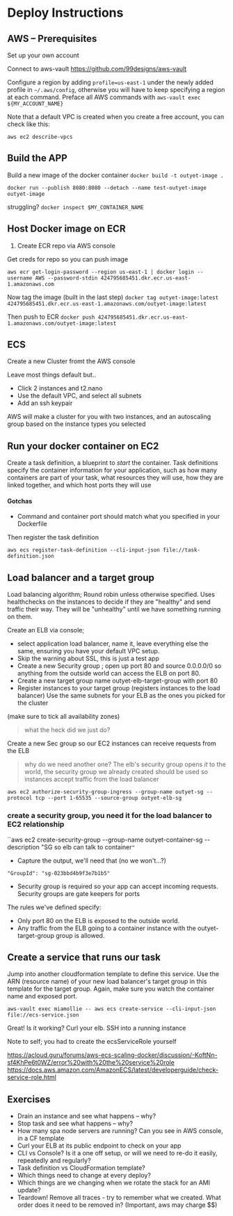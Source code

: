 # Deploy Instructions

## AWS – Prerequisites

Set up your own account

Connect to aws-vault
https://github.com/99designs/aws-vault

Configure a region by adding 
`profile=us-east-1` under the newly added profile in 
`~/.aws/config`, otherwise you will have to keep specifying a region at each command.
Preface all AWS commands with `aws-vault exec ${MY_ACCOUNT_NAME}`

Note that a default VPC is created when you create a free account, you can check like this:

`aws ec2 describe-vpcs`

## Build the APP

Build a new image of the docker container
`docker build -t outyet-image .`

`docker run --publish 8080:8080 --detach --name test-outyet-image outyet-image`

struggling?
`docker inspect $MY_CONTAINER_NAME`

## Host Docker image on ECR

1. Create ECR repo via AWS console

Get creds for repo so you can push image

`aws ecr get-login-password --region us-east-1 | docker login --username AWS --password-stdin 424795685451.dkr.ecr.us-east-1.amazonaws.com`

Now tag the image (built in the last step)
`docker tag outyet-image:latest 424795685451.dkr.ecr.us-east-1.amazonaws.com/outyet-image:latest`

Then push to ECR
`docker push 424795685451.dkr.ecr.us-east-1.amazonaws.com/outyet-image:latest`

## ECS

Create a new Cluster fromt the AWS console

Leave most things default but..

- Click 2 instances and t2.nano
- Use the default VPC, and select all subnets
- Add an ssh keypair

AWS will make a cluster for you with two instances, and an autoscaling group based on the instance types you selected



## Run your docker container on EC2

Create a task definition, a blueprint to _start_ the container. Task definitions specify the container information for your application, such as how many containers are part of your task, what resources they will use, how they are linked together, and which host ports they will use

#### Gotchas

- Command and container port should match what you specified in your Dockerfile

Then register the task definition

`aws ecs register-task-definition --cli-input-json file://task-definition.json`

## Load balancer and a target group

Load balancing algorithm; Round robin unless otherwise specified. Uses healthchecks on the instances to decide if they are "healthy" and send traffic their way. They will be "unhealthy"  until we have something running on them.  

Create an ELB via console; 
- select application load balancer, name it, leave everything else the same, ensuring you have your default VPC setup. 
- Skip the warning about SSL, this is just a test app
- Create a new Security group ; open up port 80 and source 0.0.0.0/0 so anything from the outside world can access the ELB on port 80.
- Create a new target group name outyet-elb-target-group with port 80
- Register instances to your target group (registers instances to the load balancer)
Use the same subnets for your ELB as the ones you picked for the cluster

(make sure to tick all availability zones)

> what the heck did we just do?

Create a new Sec group so our EC2 instances can receive requests from the ELB
> why do we need another one? The elb's security group opens _it_ to the world, the security group we already created should be used so instances accept traffic from the load balancer

`aws ec2 authorize-security-group-ingress --group-name outyet-sg --protocol tcp --port 1-65535 --source-group outyet-elb-sg`


### create a security group, you need it for the load balancer to EC2 relationship

``aws ec2 create-security-group --group-name outyet-container-sg --description "SG so elb can talk to container`"`

- Capture the output, we'll need that (no we won't...?)

```
"GroupId": "sg-023bbd4b9f3e7b1b5"
```

- Security group is required so your app can accept incoming requests. Security groups are gate keepers for ports

The rules we've defined specify:

- Only port 80 on the ELB is exposed to the outside world.
- Any traffic from the ELB going to a container instance with the outyet-target-group group is allowed.


## Create a service that runs our task

Jump into another cloudformation template to define this service. Use the ARN (resource name) of your new load balancer's target group in this template for the target group. Again, make sure you watch the container name and exposed port.

`aws-vault exec miamollie -- aws ecs create-service --cli-input-json file://ecs-service.json`

Great! Is it working? Curl your elb. SSH into a running instance



Note to self; you had to create the ecsServiceRole yourself

https://acloud.guru/forums/aws-ecs-scaling-docker/discussion/-KoftNn-sf4KhPe6t0WZ/error%20with%20the%20service%20role
https://docs.aws.amazon.com/AmazonECS/latest/developerguide/check-service-role.html



##  Exercises
* Drain an instance and see what happens – why?
* Stop task and see what happens – why?
* How many spa node servers are running? Can you see in AWS console, in a CF template
* Curl your ELB at its public endpoint to check on your app 
* CLI vs Console? Is it a one off setup, or will we need to re-do it easily, repeatedly and regularly? 
* Task definition vs CloudFormation template? 
* Which things need to change at every deploy? 
* Which things are we changing when we rotate the stack for an AMI update?
* Teardown! Remove all traces - try to remember what we created. What order does it need to be removed in? (Important, aws may charge $$)